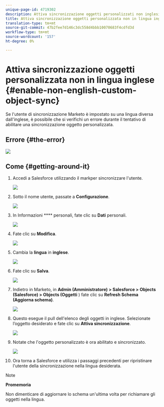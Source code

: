 ```yaml
---
unique-page-id: 4719302
description: Attiva sincronizzazione oggetti personalizzati non inglesi - Documenti Marketo - Documentazione prodotto
title: Attiva sincronizzazione oggetti personalizzata non in lingua inglese
translation-type: tm+mt
source-git-commit: 47b2fee7d146c3dc558d4bbb10070683f4cdfd3d
workflow-type: tm+mt
source-wordcount: '157'
ht-degree: 0%

---
```



# Attiva sincronizzazione oggetti personalizzata non in lingua inglese {#enable-non-english-custom-object-sync}

Se l&#39;utente di sincronizzazione Marketo è impostato su una lingua diversa dall&#39;inglese, è possibile che si verifichi un errore durante il tentativo di abilitare una sincronizzazione oggetto personalizzata.

## Errore {#the-error}

![](assets/image2014-12-10-13-3a17-3a51.png)

## Come {#getting-around-it}

1. Accedi a Salesforce utilizzando il markper sincronizzare l&#39;utente.

   ![](assets/image2014-12-10-13-3a18-3a1.png)

1. Sotto il nome utente, passate a **Configurazione**.

   ![](assets/image2014-12-10-13-3a18-3a11.png)

1. In Informazioni **** personali, fate clic su **Dati** personali.

   ![](assets/image2014-12-10-13-3a18-3a22.png)

1. Fate clic su **Modifica**.

   ![](assets/image2014-12-10-13-3a18-3a32.png)

1. Cambia la **lingua** in **inglese**.

   ![](assets/image2014-12-10-13-3a18-3a45.png)

1. Fate clic su **Salva**.

   ![](assets/image2014-12-10-13-3a18-3a55.png)

1. Indietro in Marketo, in **Admin (Amministratore) > Salesforce > Objects (Salesforce) > Objects (Oggetti** ) fate clic su **Refresh Schema (Aggiorna schema)**.

   ![](assets/image2014-12-10-13-3a19-3a6.png)

1. Questo esegue il pull dell&#39;elenco degli oggetti in inglese. Selezionate l’oggetto desiderato e fate clic su **Attiva sincronizzazione**.

   ![](assets/image2014-12-10-13-3a19-3a16.png)

1. Notate che l&#39;oggetto personalizzato è ora abilitato e sincronizzato.

   ![](assets/image2014-12-10-13-3a19-3a26.png)

1. Ora torna a Salesforce e utilizza i passaggi precedenti per ripristinare l&#39;utente della sincronizzazione nella lingua desiderata.

>[!NOTE]
>
>**Promemoria**
>
>Non dimenticare di aggiornare lo schema un&#39;ultima volta per richiamare gli oggetti nella lingua.

